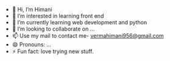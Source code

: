 - 👋 Hi, I’m Himani 
- 👀 I’m interested in learning front end 
- 🌱 I’m currently learning web development and python
- 💞️ I’m looking to collaborate on ...
- 📫 Use my mail to contact me- vermahimani956@gmail.com
- 😄 Pronouns: ...
- ⚡ Fun fact: love trying new stuff.

<!---
vermahima/vermahima is a ✨ special ✨ repository because its `README.md` (this file) appears on your GitHub profile.
You can click the Preview link to take a look at your changes.
--->
